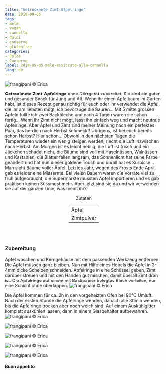 ```yaml
---
title: "Getrocknete Zimt-Afpelringe"
date: 2018-09-05
tags:
- mele
- vegan
- cannella
- dolci
- conserve
- glutenfree
categories:
- Dolce
- Conserve
label: 2018-09-05-mele-essiccate-alla-cannella
lang: de
---
```

![](../2018-09-05-mele-essiccate-alla-cannella/header.jpg "frangipani © Erica")

**Getrocknete Zimt-Apfelringe** ohne Dörrgerät zubereitet. Sie sind ein guter und gesunder Snack für Jung und Alt. Wenn ihr einen Apfelbaum im Garten habt, ist dieses Rezept genau richtig für euch oder ihr verwendet die Äpfel, die ihr am liebsten mögt, ich bevorzuge die Sauren... Mit 5 mittelgrossen Äpfeln füllte ich zwei Backbleche und nach 4 Tagen waren sie schon fertig... Wenn ihr Zimt nicht mögt, lasst ihn einfach weg und macht neutrale Apfelringe. Aber Äpfel und Zimt sind meiner Meinung nach ein perfektes Paar, das herrlich nach Herbst schmeckt! Übrigens, ist bei euch bereits schon Herbst? Hier schon... Obwohl in den nächsten Tagen die Temperaturen wieder ein wenig steigen werden, riecht die Luft inzwischen nach Herbst. Am Morgen ist es leicht neblig, die Luft ist frisch und ein Jäckchen schadet nicht, die Bäume sind voll mit Haselnüssen, Walnüssen und Kastanien, die Blätter fallen langsam, das Sonnenlicht hat seine Farbe geändert und hat nun dieser goldene Touch und übrall hat es Kürbisse... Man sieht Bäume voller Äpfel. Letztes Jahr, wegen des Frosts Ende April, gab es leider eine Missernte. Bei vielen Bauern waren die Vorräte viel zu früh aufgebraucht, die Supermärkte mussten Äpfel importieren und es gab praktisch keinen Süssmost mehr. Aber jetzt sind sie da und wir verwenden sie auf der ganzen Linie, was meint ihr?

<div id="wrapper" style="text-align: center">
  <div id="yourdiv" style="display: inline-block;">
    <div class="ingredients" itemscope itemtype="http://schema.org/Recipe">
      <span itemprop="name" style="display:none;">Getrocknete Zimt-Afpelringe</span>
      <span itemprop="recipeCategory" style="display:none;">Herzhaftes</span>
      <img itemprop="image" style="display:none;" class="ignore-gallery-item" src="../2018-09-05-mele-essiccate-alla-cannella/header.jpeg"/>
      <span itemprop="author" style="display:none;">Erica Raiano</span>
      <span itemprop="description" style="display:none;">Getrocknete Zimt-Apfelringe ohne Dörrgerät zubereitet. Sie sind ein guter und gesunder Snack für Jung und Alt.</span>
      <div class="ingredients-title">Zutaten</div>
      <table>
        <tbody>
          </tr>
          <tr itemprop="recipeIngredient">
            <td>Äpfel</td>
          </tr>
          <tr itemprop="recipeIngredient">
            <td>Zimtpulver</td>
          </tr>
          <tr>
        </tbody>
      </table>
      <br></br>
    </div>
  </div>
</div>


<h3>
  <font color="grey">
    <i class="fa fa-cogs"></i>
  </font> Zubereitung
</h3>

Äpfel waschen und Kerngehäuse mit dem passenden Werkzeug entfernen. Die Äpfel müssen ganz bleiben. Nun mit Hilfe eines Hobels die Äpfel in 3-4mm dicke Scheiben schneiden. Apfelringe in eine Schüssel geben, Zimt darüber streuen und mit den Händen gut mischen, damit überall Zimt dran ist. Die Apfelringe auf einem mit Backpapier belegtes Blech verteilen, nur eine Schicht ohne überlappen.
![](../2018-09-05-mele-essiccate-alla-cannella/teglia.jpg "frangipani © Erica")

Die Äpfel kommen für ca. 2h in den vorgeheizten Ofen bei 90°C Umluft. Nach der ersten Stunde die Apfelringe wenden, danach alle 30min wenden, bis die Apfelringe trocken aber noch weich sind. Auf einem Auskühlgitter komplett auskühlen lassen, dann in einem Glasbehälter aufbewahren.
![](../2018-09-05-mele-essiccate-alla-cannella/risultato1.jpg "frangipani © Erica")

![](../2018-09-05-mele-essiccate-alla-cannella/risultato2.jpg "frangipani © Erica")

![](../2018-09-05-mele-essiccate-alla-cannella/risultato3.jpg "frangipani © Erica")

![](../2018-09-05-mele-essiccate-alla-cannella/risultato4.jpg "frangipani © Erica")

![](../2018-09-05-mele-essiccate-alla-cannella/risultato5.jpg "frangipani © Erica")

<h4>Buon appetito
  <font color="red">
    <i class="fa fa-smile-o"></i>
  </font>
</h4>
